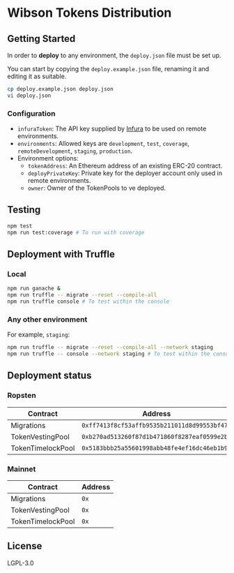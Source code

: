 # Wibson Tokens Distribution

## Getting Started
In order to **deploy** to any environment, the `deploy.json` file must be set up.

You can start by copying the `deploy.example.json` file, renaming it and editing it as suitable.

```bash
cp deploy.example.json deploy.json
vi deploy.json
```

### Configuration
* `infuraToken`: The API key supplied by [Infura](https://infura.io/) to be used on remote environments.
* `environments`: Allowed keys are `development`, `test`, `coverage`, `remoteDevelopment`, `staging`, `production`.
* Environment options:
    * `tokenAddress`: An Ethereum address of an existing ERC-20 contract.
    * `deployPrivateKey`: Private key for the deployer account only used in remote environments.
    * `owner`: Owner of the TokenPools to ve deployed.


## Testing
```bash
npm test
npm run test:coverage # To run with coverage
```

## Deployment with Truffle
### Local
```bash
npm run ganache &
npm run truffle -- migrate --reset --compile-all
npm run truffle console # To test within the console
```

### Any other environment
For example, `staging`:
```bash
npm run truffle -- migrate --reset --compile-all --network staging
npm run truffle -- console --network staging # To test within the console
```

## Deployment status

### Ropsten
| Contract          | Address                                         |
| ----------------- | ----------------------------------------------- |
| Migrations        | `0xff7413f8cf53affb9535b211011d8d99553bf477`    |
| TokenVestingPool  | `0xb270ad513260f87d1b471860f8287eaf0599e2b9`    |
| TokenTimelockPool | `0x5183bbb25a55601998abb48fe4ef16dc46eb1b98`    |

### Mainnet
| Contract          | Address |
| ----------------- | ------- |
| Migrations        | `0x`    |
| TokenVestingPool  | `0x`    |
| TokenTimelockPool | `0x`    |

## License

LGPL-3.0
